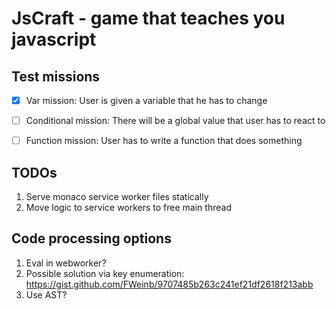 # JsCraft - game that teaches you javascript

## Test missions

- [x] Var mission:
      User is given a variable that he has to change

- [ ] Conditional mission:
      There will be a global value that user has to react to

- [ ] Function mission:
      User has to write a function that does something

## TODOs

1. Serve monaco service worker files statically
2. Move logic to service workers to free main thread

## Code processing options

1. Eval in webworker?
2. Possible solution via key enumeration: https://gist.github.com/FWeinb/9707485b263c241ef21df2618f213abb
3. Use AST?
